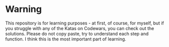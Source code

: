 # Warning

This repository is for learning purposes - at first, of course, for myself, but if you struggle with any of the Katas on Codewars, you can check out the solutions.
Please do not copy paste, try to understand each step and function. I think this is the most important part of learning.
